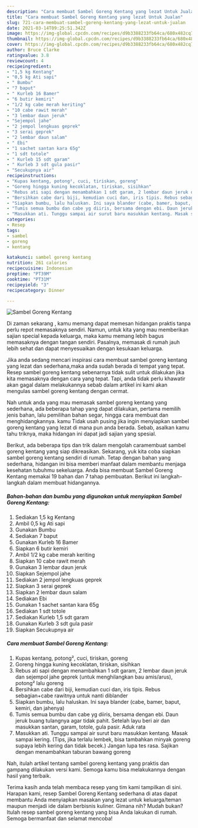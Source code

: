 ```yaml
---
description: "Cara membuat Sambel Goreng Kentang yang lezat Untuk Jualan"
title: "Cara membuat Sambel Goreng Kentang yang lezat Untuk Jualan"
slug: 721-cara-membuat-sambel-goreng-kentang-yang-lezat-untuk-jualan
date: 2021-03-14T09:25:51.342Z
image: https://img-global.cpcdn.com/recipes/d9b3388233fb64ca/680x482cq70/sambel-goreng-kentang-foto-resep-utama.jpg
thumbnail: https://img-global.cpcdn.com/recipes/d9b3388233fb64ca/680x482cq70/sambel-goreng-kentang-foto-resep-utama.jpg
cover: https://img-global.cpcdn.com/recipes/d9b3388233fb64ca/680x482cq70/sambel-goreng-kentang-foto-resep-utama.jpg
author: Bruce Clarke
ratingvalue: 3.8
reviewcount: 4
recipeingredient:
- "1,5 kg Kentang"
- "0,5 kg Ati sapi"
- " Bumbu"
- "7 baput"
- " Kurleb 16 Bamer"
- "6 butir kemiri"
- "1/2 kg cabe merah keriting"
- "10 cabe rawit merah"
- "3 lembar daun jeruk"
- "Sejempol jahe"
- "2 jempol lengkuas geprek"
- "3 serai geprek"
- "2 lembar daun salam"
- " Ebi"
- "1 sachet santan kara 65g"
- "1 sdt totole"
- " Kurleb 15 sdt garam"
- " Kurleb 3 sdt gula pasir"
- "Secukupnya air"
recipeinstructions:
- "Kupas kentang, potong², cuci, tiriskan, goreng"
- "Goreng hingga kuning kecoklatan, tiriskan, sisihkan"
- "Rebus ati sapi dengan menambahkan 1 sdt garam, 2 lembar daun jeruk dan sejempol jahe geprek (untuk menghilangkan bau amis/arus), potong² lalu goreng"
- "Bersihkan cabe dari biji, kemudian cuci dan, iris tipis. Rebus sebagian+cabe rawitnya untuk nanti diblander"
- "Siapkan bumbu, lalu haluskan. Ini saya blander (cabe, bamer, baput, kemiri, dan jahenya)"
- "Tumis semua bumbu dan cabe yg diiris, bersama dengan ebi. Daun jeruk buang tulangnya agar tidak pahit. Setelah layu beri air dan masukkan santan, garam, totole, gula pasir. Aduk rata"
- "Masukkan ati. Tunggu sampai air surut baru masukkan kentang. Masak sampai kering. (Tips, jika terlalu lembek, bisa tambahkan minyak goreng supaya lebih kering dan tidak becek.) Jangan lupa tes rasa. Sajikan dengan menambahkan taburan bawang goreng"
categories:
- Resep
tags:
- sambel
- goreng
- kentang

katakunci: sambel goreng kentang 
nutrition: 261 calories
recipecuisine: Indonesian
preptime: "PT39M"
cooktime: "PT31M"
recipeyield: "3"
recipecategory: Dinner

---
```



![Sambel Goreng Kentang](https://img-global.cpcdn.com/recipes/d9b3388233fb64ca/680x482cq70/sambel-goreng-kentang-foto-resep-utama.jpg)

Di zaman  sekarang , kamu memang dapat memesan hidangan praktis tanpa perlu repot memasaknya sendiri. Namun, untuk kita yang mau memberikan sajian special kepada keluarga, maka kamu memang lebih bagus memasaknya dengan tangan sendiri. Pasalnya, memasak di rumah jauh lebih sehat dan dapat menyesuaikan dengan kesukaan keluarga.

Jika anda sedang mencari inspirasi cara membuat sambel goreng kentang yang lezat dan sederhana,maka anda sudah berada di tempat yang tepat. Resep sambel goreng kentang  sebenarnya tidak sulit untuk dilakukan jika kita memasaknya dengan cara yang tepat. Tapi, anda tidak perlu khawatir akan gagal dalam melakukannya 
sebab dalam artikel ini kami akan mengulas sambel goreng kentang dengan cermat.  



Nah untuk anda yang mau memasak sambel goreng kentang yang sederhana, ada beberapa tahap yang dapat dilakukan, pertama memilih jenis bahan, lalu pemilihan bahan segar, hingga cara membuat dan menghidangkannya. kamu Tidak usah pusing jika ingin menyiapkan sambel goreng kentang yang lezat di mana pun anda berada. Sebab, asalkan kamu  tahu triknya, maka hidangan ini dapat jadi sajian yang spesial.

Berikut, ada beberapa tips dan trik dalam mengolah caramembuat sambel goreng kentang yang siap dikreasikan. Sekarang, yuk kita coba siapkan sambel goreng kentang sendiri di rumah. Tetap dengan bahan yang sederhana, hidangan ini bisa memberi manfaat dalam membantu menjaga kesehatan tubuhmu sekeluarga. Anda bisa membuat Sambel Goreng Kentang memakai 19 bahan dan 7 tahap pembuatan. Berikut ini langkah-langkah dalam membuat hidangannya.

<!--inarticleads1-->

##### Bahan-bahan dan bumbu yang digunakan untuk menyiapkan Sambel Goreng Kentang:

1. Sediakan 1,5 kg Kentang
1. Ambil 0,5 kg Ati sapi
1. Gunakan  Bumbu
1. Sediakan 7 baput
1. Gunakan  Kurleb 16 Bamer
1. Siapkan 6 butir kemiri
1. Ambil 1/2 kg cabe merah keriting
1. Siapkan 10 cabe rawit merah
1. Gunakan 3 lembar daun jeruk
1. Siapkan Sejempol jahe
1. Sediakan 2 jempol lengkuas geprek
1. Siapkan 3 serai geprek
1. Siapkan 2 lembar daun salam
1. Sediakan  Ebi
1. Gunakan 1 sachet santan kara 65g
1. Sediakan 1 sdt totole
1. Sediakan  Kurleb 1,5 sdt garam
1. Gunakan  Kurleb 3 sdt gula pasir
1. Siapkan Secukupnya air




<!--inarticleads2-->

##### Cara membuat Sambel Goreng Kentang:

1. Kupas kentang, potong², cuci, tiriskan, goreng
1. Goreng hingga kuning kecoklatan, tiriskan, sisihkan
1. Rebus ati sapi dengan menambahkan 1 sdt garam, 2 lembar daun jeruk dan sejempol jahe geprek (untuk menghilangkan bau amis/arus), potong² lalu goreng
1. Bersihkan cabe dari biji, kemudian cuci dan, iris tipis. Rebus sebagian+cabe rawitnya untuk nanti diblander
1. Siapkan bumbu, lalu haluskan. Ini saya blander (cabe, bamer, baput, kemiri, dan jahenya)
1. Tumis semua bumbu dan cabe yg diiris, bersama dengan ebi. Daun jeruk buang tulangnya agar tidak pahit. Setelah layu beri air dan masukkan santan, garam, totole, gula pasir. Aduk rata
1. Masukkan ati. Tunggu sampai air surut baru masukkan kentang. Masak sampai kering. (Tips, jika terlalu lembek, bisa tambahkan minyak goreng supaya lebih kering dan tidak becek.) Jangan lupa tes rasa. Sajikan dengan menambahkan taburan bawang goreng




Nah, itulah artikel tentang  sambel goreng kentang  yang praktis dan gampang dilakukan versi kami. Semoga kamu bisa melakukannya dengan hasil yang terbaik. 

Terima kasih anda telah membaca resep yang tim kami tampilkan di sini. Harapan kami, resep  Sambel Goreng Kentang sederhana di atas dapat membantu Anda menyiapkan masakan yang lezat untuk keluarga/teman maupun menjadi ide dalam berbisnis kuliner. Gimana nih? Mudah bukan? Itulah resep sambel goreng kentang yang bisa Anda lakukan di rumah. Semoga bermanfaat dan selamat mencoba!

